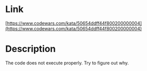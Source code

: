 Link
=========================
[https://www.codewars.com/kata/50654ddff44f800200000004](https://www.codewars.com/kata/50654ddff44f800200000004)

Description
=========================
The code does not execute properly. Try to figure out why.
